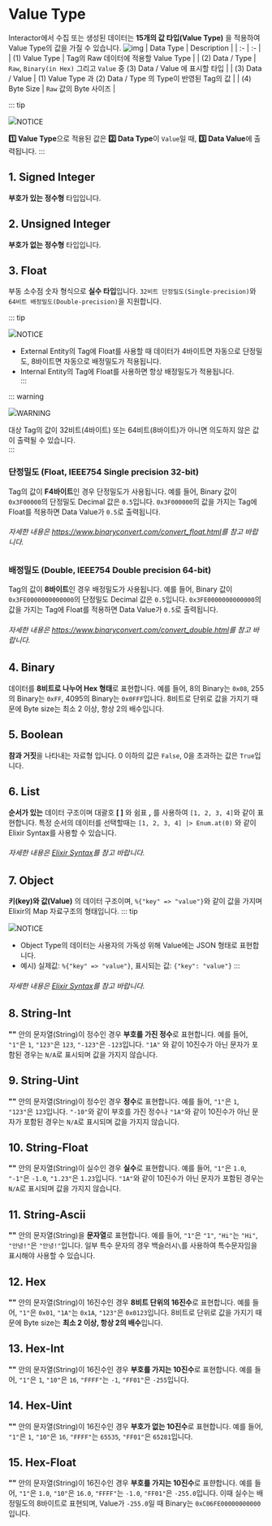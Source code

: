 # Value Type
Interactor에서 수집 또는 생성된 데이터는 **15개의 값 타입(Value Type)** 을 적용하여 Value Type의 값을 가질 수 있습니다.
![img](../../img/details/valuetype.png)
| Data Type | Description |
| :- | :- |
| (1) Value Type | Tag의 Raw 데이터에 적용할 Value Type |
| (2) Data / Type | `Raw`, `Binary(in Hex)` 그리고 `Value` 중 (3) Data / Value 에 표시할 타입  |
| (3) Data / Value | (1) Value Type 과 (2) Data / Type 의 Type이 반영된 Tag의 값 |
| (4) Byte Size | `Raw` 값의 Byte 사이즈 |

::: tip <p class="custom-block-title"><img src="../../img/icon/tip.svg">NOTICE</p>
**1️⃣ Value Type**으로 적용된 값은 **2️⃣ Data Type**이 `Value`일 때, **3️⃣ Data Value**에 출력됩니다.
:::

## 1. Signed Integer
**부호가 있는 정수형** 타입입니다.

## 2. Unsigned Integer
**부호가 없는 정수형** 타입입니다.

## 3. Float
부동 소수점 숫자 형식으로 **실수 타입**입니다. 
`32비트 단정밀도(Single-precision)`와 `64비트 배정밀도(Double-precision)`을 지원합니다.  

::: tip <p class="custom-block-title"><img src="../../img/icon/tip.svg">NOTICE</p>
- External Entity의 Tag에 Float를 사용할 때 데이터가 4바이트면 자동으로 단정밀도, 8바이트면 자동으로 배정밀도가 적용됩니다.  
- Internal Entity의 Tag에 Float를 사용하면 항상 배정밀도가 적용됩니다.  
:::

::: warning <p class="custom-block-title"><img src="../../img/icon/warning.svg">WARNING</p>
대상 Tag의 값이 32비트(4바이트) 또는 64비트(8바이트)가 아니면 의도하지 않은 값이 출력될 수 있습니다.  
:::


### 단정밀도 (Float, IEEE754 Single precision 32-bit)
Tag의 값이 **F4바이트**인 경우 단정밀도가 사용됩니다. 예를 들어, Binary 값이 `0x3F00000`의 단정밀도 Decimal 값은 `0.5`입니다. `0x3F000000`의 값을 가지는 Tag에 Float를 적용하면 Data Value가 `0.5`로 출력됩니다.

<h6 class="h6-pt-0"> 자세한 내용은 <a href="https://www.binaryconvert.com/convert_float.html">https://www.binaryconvert.com/convert_float.html</a>를 참고 바랍니다.</h6>

### 배정밀도 (Double, IEEE754 Double precision 64-bit)
Tag의 값이 **8바이트**인 경우 배정밀도가 사용됩니다. 예를 들어, Binary 값이 `0x3FE0000000000000`의 단정밀도 Decimal 값은 `0.5`입니다. `0x3FE0000000000000`의 값을 가지는 Tag에 Float를 적용하면 Data Value가 `0.5`로 출력됩니다.  

<h6 class="h6-pt-0"> 자세한 내용은 <a href="https://www.binaryconvert.com/convert_double.html">https://www.binaryconvert.com/convert_double.html</a>를 참고 바랍니다.</h6>

## 4. Binary
데이터를 **8비트로 나누어 Hex 형태**로 표현합니다. 예를 들어, 8의 Binary는 `0x08`, 255의 Binary는 `0xFF`, 4095의 Binary는 `0x0FFF`입니다. 8비트로 단위로 값을 가지기 때문에 Byte size는 최소 2 이상, 항상 2의 배수입니다.

## 5. Boolean
**참과 거짓**을 나타내는 자료형 입니다. 0 이하의 값은 `False`, 0을 초과하는 값은 `True`입니다.

## 6. List
**순서가 있는** 데이터 구조이며 대괄호 **[ ]** 와 쉼표 **,** 를 사용하여 `[1, 2, 3, 4]`와 같이 표현합니다. 특정 순서의 데이터를 선택할때는 `[1, 2, 3, 4] |> Enum.at(0)` 와 같이 Elixir Syntax를 사용할 수 있습니다.

<h6 class="h6-pt-0"> 자세한 내용은 <a href="../elixirSyntax/elixirSyntax.html">Elixir Syntax</a>를 참고 바랍니다.</h6>

## 7. Object
**키(key)와 값(Value)** 의 데이터 구조이며, `%{"key" => "value"}`와 같이 값을 가지며 Elixir의 Map 자료구조의 형태입니다.
::: tip <p class="custom-block-title"><img src="../../img/icon/tip.svg">NOTICE</p>
- Object Type의 데이터는 사용자의 가독성 위해 Value에는 JSON 형태로 표현합니다.
- 예시) 실제값: `%{"key" => "value"}`, 표시되는 값: `{"key": "value"}`
:::
<h6 class="h6-pt-0"> 자세한 내용은 <a href="../elixirSyntax/elixirSyntax.html">Elixir Syntax</a>를 참고 바랍니다.</h6>

## 8. String-Int
**""** 안의 문자열(String)이 정수인 경우 **부호를 가진 정수**로 표현합니다. 예를 들어, `"1"`은 `1`, `"123"`은 `123`, `"-123"`은 `-123`입니다. `"1A"` 와 같이 10진수가 아닌 문자가 포함된 경우는 `N/A`로 표시되며 값을 가지지 않습니다.  

## 9. String-Uint
**""** 안의 문자열(String)이 정수인 경우 **정수**로 표현합니다. 예를 들어, `"1"`은 `1`, `"123"`은 `123`입니다. `"-10"`와 같이 부호를 가진 정수나 `"1A"`와 같이 10진수가 아닌 문자가 포함된 경우는 `N/A`로 표시되며 값을 가지지 않습니다.  

## 10. String-Float
**""** 안의 문자열(String)이 실수인 경우 **실수**로 표현합니다. 예를 들어, `"1"`은 `1.0`, `"-1"`은 `-1.0`, `"1.23"`은 `1.23`입니다. `"1A"`와 같이 10진수가 아닌 문자가 포함된 경우는 `N/A`로 표시되며 값을 가지지 않습니다.

## 11. String-Ascii
**""** 안의 문자열(String)을 **문자열**로 표현합니다. 예를 들어, `"1"`은 `"1"`, `"Hi"`는 `"Hi"`, `"안녕!"`은 `"안녕!"`입니다. 일부 특수 문자의 경우 백슬러시`\`를 사용하여 특수문자임을 표시해야 사용할 수 있습니다.  

## 12. Hex
**""** 안의 문자열(String)이 16진수인 경우 **8비트 단위의 16진수**로 표현합니다. 예를 들어, `"1"`은 `0x01`, `"1A"`는 `0x1A`, `"123"`은 `0x0123`입니다. 8비트로 단위로 값을 가지기 때문에 Byte size는 **최소 2 이상, 항상 2의 배수**입니다.

## 13. Hex-Int
**""** 안의 문자열(String)이 16진수인 경우 **부호를 가지는 10진수**로 표현합니다. 예를 들어, `"1"`은 `1`, `"10"`은 `16`, `"FFFF"`는 `-1`, `"FF01"`은 `-255`입니다.

## 14. Hex-Uint
**""** 안의 문자열(String)이 16진수인 경우 **부호가 없는 10진수**로 표현합니다. 예를 들어, `"1"`은 `1`, `"10"`은 `16`, `"FFFF"`는 `65535`, `"FF01"`은 `65281`입니다.

## 15. Hex-Float
**""** 안의 문자열(String)이 16진수인 경우 **부호를 가지는 10진수**로 표햔합니다. 예를 들어, `"1"`은 `1.0`, `"10"`은 `16.0`, `"FFFF"`는 `-1.0`, `"FF01"`은 `-255.0`입니다. 이때 실수는 배정밀도의 8바이트로 표현되며, Value가 `-255.0`일 때 Binary는 `0xC06FE00000000000`입니다.  